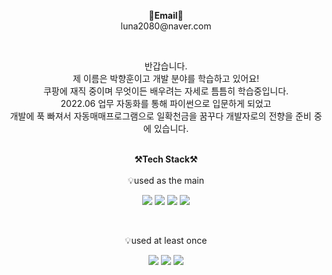 <p align="center">
<Strong>📧Email📧</Strong><br>luna2080@naver.com<br>
</p>

<br>

<p align="center">
반갑습니다.<br>
제 이름은 박향훈이고 개발 분야를 학습하고 있어요!<br>
쿠팡에 재직 중이며 무엇이든 배우려는 자세로 틈틈히 학습중입니다.<br>
2022.06 업무 자동화를 통해 파이썬으로 입문하게 되었고<br>
개발에 푹 빠져서 자동매매프로그램으로 일확천금을 꿈꾸다 개발자로의 전향을 준비 중에 있습니다.<br>
<br>

<p align="center">
    <Strong>⚒️Tech Stack⚒️</Strong><br><br>
    💡used as the main
</p>

<p align="center" display="inline-block">
  <img src="https://img.shields.io/badge/Python-3776AB?style=for-the-badge&logo=Python&logoColor=white"> 
  <img src="https://img.shields.io/badge/javascript-F7DF1E?style=for-the-badge&logo=javascript&logoColor=black">
  <img src="https://img.shields.io/badge/css-1572B6?style=for-the-badge&logo=css3&logoColor=white">
  <img src="https://img.shields.io/badge/html-E34F26?style=for-the-badge&logo=html5&logoColor=white">
</p><br>

<p align="center">
    💡used at least once
</p>

<p align="center" display="inline-block">
    <img src="https://img.shields.io/badge/JAVA-007396?style=for-the-badge&logo=java&logoColor=white">
    <img src="https://img.shields.io/badge/SpringBoot-6DB33F?style=for-the-badge&logo=SpringBoot&logoColor=white">
    <img src="https://img.shields.io/badge/mysql-4479A1?style=for-the-badge&logo=mysql&logoColor=white">
</p>
